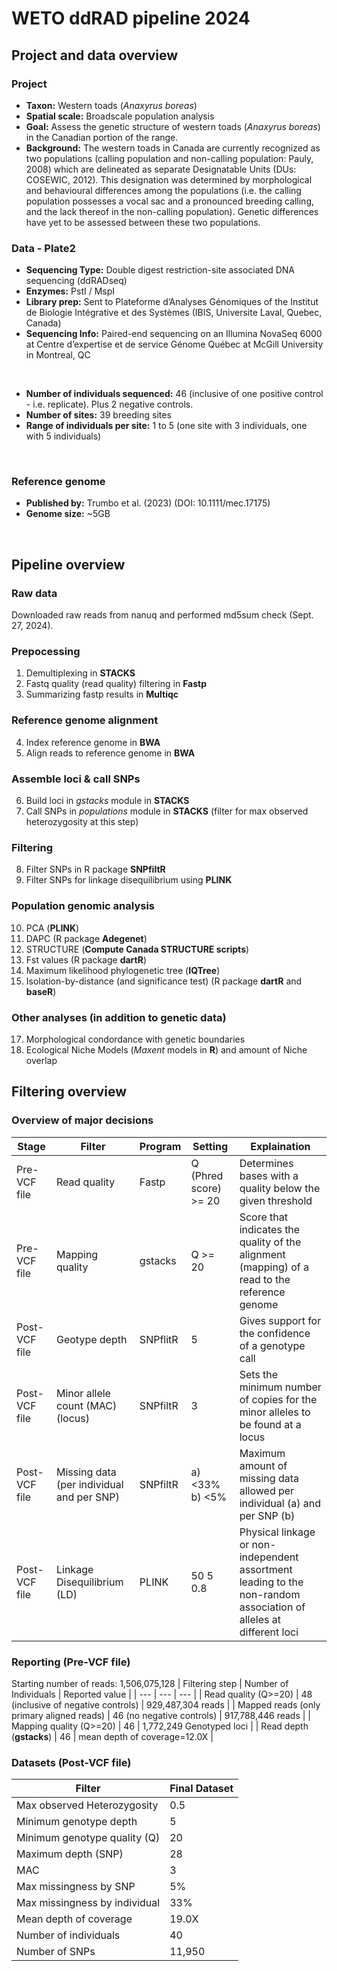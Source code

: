 # WETO ddRAD pipeline 2024
## Project and data overview
### Project
- **Taxon:** Western toads (*Anaxyrus boreas*)
- **Spatial scale:** Broadscale population analysis
- **Goal:** Assess the genetic structure of western toads (*Anaxyrus boreas*) in the Canadian portion of the range.
- **Background:** The western toads in Canada are currently recognized as two populations (calling population and non-calling population: Pauly, 2008) which are delineated as separate Designatable Units (DUs: COSEWIC, 2012). This designation was determined by morphological and behavioural differences among the populations (i.e. the calling population possesses a vocal sac and a pronounced breeding calling, and the lack thereof in the non-calling population). Genetic differences have yet to be assessed between these two populations.

### Data - Plate2
- **Sequencing Type:** Double digest restriction-site associated DNA sequencing (ddRADseq)
- **Enzymes:** PstI / MspI
- **Library prep:** Sent to Plateforme d’Analyses Génomiques of the Institut de Biologie Intégrative et des Systèmes (IBIS, Universite ́Laval, Quebec, Canada)
- **Sequencing Info:** Paired-end sequencing on an Illumina NovaSeq 6000 at Centre d’expertise et de service Génome Québec at McGill University in Montreal, QC
<br>

- **Number of individuals sequenced:** 46 (inclusive of one positive control - i.e. replicate). Plus 2 negative controls.
- **Number of sites:** 39 breeding sites
- **Range of individuals per site:** 1 to 5 (one site with 3 individuals, one with 5 individuals)
<br>

### Reference genome
- **Published by:** Trumbo et al. (2023) (DOI: 10.1111/mec.17175)
- **Genome size:** ~5GB
<br>

## Pipeline overview
### Raw data
Downloaded raw reads from nanuq and performed md5sum check (Sept. 27, 2024).
<br>

### Prepocessing
1. Demultiplexing in **STACKS**
2. Fastq quality (read quality) filtering in **Fastp**
3. Summarizing fastp results in **Multiqc**

### Reference genome alignment
4. Index reference genome in **BWA**
5. Align reads to reference genome in **BWA**

### Assemble loci & call SNPs
6. Build loci in *gstacks* module in **STACKS**
7. Call SNPs in *populations* module in **STACKS** (filter for max observed heterozygosity at this step)

### Filtering 
8. Filter SNPs in R package **SNPfiltR**
9. Filter SNPs for linkage disequilibrium using **PLINK**

### Population genomic analysis
10. PCA (**PLINK**)
11. DAPC (R package **Adegenet**)
12. STRUCTURE (**Compute Canada STRUCTURE scripts**)
13. Fst values (R package **dartR**)
14. Maximum likelihood phylogenetic tree (**IQTree**)  
15. Isolation-by-distance (and significance test) (R package **dartR** and **baseR**)

### Other analyses (in addition to genetic data)
17. Morphological condordance with genetic boundaries
18. Ecological Niche Models (*Maxent* models in **R**) and amount of Niche overlap
  

## Filtering overview
### Overview of major decisions
| Stage | Filter | Program | Setting | Explaination |
| --- | --- | --- | --- | --- |
| Pre-VCF file | Read quality | Fastp | Q (Phred score) >= 20 | Determines bases with a quality below the given threshold |
| Pre-VCF file | Mapping quality | gstacks | Q >= 20 | Score that indicates the quality of the alignment (mapping) of a read to the reference genome |
| Post-VCF file | Geotype depth | SNPflitR | 5 | Gives support for the confidence of a genotype call  |
| Post-VCF file | Minor allele count (MAC) (locus) | SNPfiltR | 3 | Sets the minimum number of copies for the minor alleles to be found at a locus |
| Post-VCF file | Missing data (per individual and per SNP) | SNPfiltR | a) <33% <br> b) <5% | Maximum amount of missing data allowed per individual (a) and per SNP (b) |
| Post-VCF file | Linkage Disequilibrium (LD) | PLINK | 50 5 0.8 | Physical linkage or non-independent assortment leading to the non-random association of alleles at different loci |  

### Reporting (Pre-VCF file)
Starting number of reads: 1,506,075,128
| Filtering step | Number of Individuals | Reported value |
| --- | --- | --- |
| Read quality (Q>=20) | 48 (inclusive of negative controls) | 929,487,304 reads |
| Mapped reads (only primary aligned reads) | 46 (no negative controls) | 917,788,446 reads |
| Mapping quality (Q>=20) | 46 | 1,772,249 Genotyped loci |
| Read depth (**gstacks**) | 46 | mean depth of coverage=12.0X |

### Datasets (Post-VCF file)
| Filter | Final Dataset |
| --- | --- |
| Max observed Heterozygosity| 0.5 |
| Minimum genotype depth | 5 |
| Minimum genotype quality (Q) | 20 |
| Maximum depth (SNP) | 28 |
| MAC | 3 |
| Max missingness by SNP | 5% |
| Max missingness by individual | 33% |
| Mean depth of coverage | 19.0X |
| Number of individuals | 40 |
| Number of SNPs | 11,950 |

